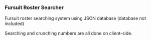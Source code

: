### Fursuit Roster Searcher

Fursuit roster searching system using JSON database (database not included)

Searching and crunching numbers are all done on client-side.
